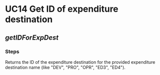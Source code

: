 # UC14 Get ID of expenditure destination
## <i>getIDForExpDest</i>

### Steps
Returns the ID of the expenditure destination for the provided expenditure 
destination name (like "DEV", "PRO", "OPR", "ED3", "ED4").

